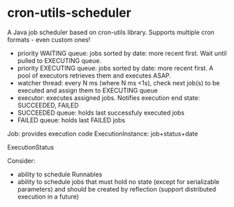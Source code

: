 # cron-utils-scheduler
A Java job scheduler based on cron-utils library. Supports multiple cron formats - even custom ones! 

- priority WAITING queue: jobs sorted by date: more recent first. Wait until pulled to EXECUTING queue.
- priority EXECUTING queue: jobs sorted by date: more recent first. A pool of executors retrieves them and executes ASAP.
- watcher thread: every N ms (where N ms <1s), check next job(s) to be executed and assign them to EXECUTING queue
- executor: executes assigned jobs. Notifies execution end state: SUCCEEDED, FAILED
- SUCCEEDED queue: holds last successfuly executed jobs
- FAILED queue: holds last FAILED jobs

Job: provides execution code
ExecutionInstance: job+status+date

ExecutionStatus


Consider:
- ability to schedule Runnables
- ability to schedule jobs that must hold no state (except for serializable parameters) and should be created by reflection (support distributed execution in a future)


